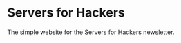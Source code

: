 # Servers for Hackers

The simple website for the Servers for Hackers newsletter.


<!--
Notes:

A) Need 301 Redirects
B) Need to merge/move comments from Disqus

Redirects:

```
✔ # Editions and Articles get combined
location ~ "^/(editions|articles)/[0-9]{4}/[0-9]{2}/[0-9]{2}/(?<mdfile>.*)/$" {
    return 301 $scheme://$host/$mdfile;
}

✔️ # Emails are separate still
location ~ "^/emails/[0-9]{4}/[0-9]{2}/[0-9]{2}/(?<mdfile>.*)/$" {
    return 301 $scheme://$host/emails/$mdfile;
}
```

✔️ /editions/2014/02/25/vagrant-apache/

✔️ * Getting off of MAMP (redirect to this one)
✔️ * Configuring Apache Virtual Hosts - grab content from: http://fideloper.com/ubuntu-prod-vhost
* Redirect http://fideloper.com/ubuntu-prod-vhost to this new page
* MOVE DISQUS THREAD CORRECTLY


✔️ /editions/2014/03/11/logs/

✔️ * All About Logs
✔️ * Managing Logs with Logrotate - grab content from: http://fideloper.com/ubuntu-prod-logrotate
* Redirect http://fideloper.com/ubuntu-prod-logrotate to this new page
* MOVE DISQUS THREAD CORRECTLY

/editions/2014/03/25/nginx/

* Nginx as Frontman (+ wildcard subdomain video)
* Nginx as a Load Balancer


/editions/2014/04/08/ssl-certs/

* SSL Overview
* Creating Self-Signed Cert (+ wildcard)
* Apache & Nginx Setup with SSL
* (I have videos on setting up SSL in production)


/editions/2014/04/22/hosts-dns-multi-tenancy/

* Hosts File and DNS (video "more on hosts files")
* Server Setup for Multi-Tenancy Applications


/editions/2014/05/06/permissions-users/

* Permissions
* User Management


/editions/2014/05/20/copying-files/

* Copying Files Locally
* SCP: Secure Copy
* Rsync: Sync Files Across Hosts


/editions/2014/06/03/initial-security/

* Initial Security Setup (Basically secure user login/setup)
    - Overview
    - Initial User Setup
    - SSH Key Access


/editions/2014/06/17/more-security/

* More Security
    - Setting Up the Firewall: Iptables
    - Automatic Security Updates


/editions/2014/07/01/ssh-tricks/

* SSH Tricks
    - Logging In
    - SSH Config
    - SSH Tunneling
    - One-Off Commands
    - Ansible intro (one-off commands)


/editions/2014/07/15/haproxy/

* Load Balancing with HAProxy
    - Common Setups
    - Installation
    - Sample NodeJS Web Server
    - HAProxy Configuration
    - Monitoring HAProxy

/editions/2014/07/29/haproxy-ssl-termation-pass-through/

* Using SSL Certificates with HAProxy
    - Overview
    - HAProxy with SSL Termination
    - HAProxy with SSL Pass-Through


/editions/2014/08/12/process-monitoring/


/editions/2014/08/26/getting-started-with-ansible/


/editions/2014/09/09/nginx-caching/


/editions/2014/10/21/mailcatcher/


/editions/2014/11/04/pm2/


/editions/2014/12/02/pgsql/
-->